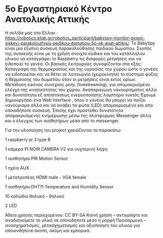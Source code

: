 # 5ο Εργαστηριακό Κέντρο Ανατολικής Αττικής
Η σελίδα μας στο Ελλακ : https://robotics.ellak.gr/robotics_participant/babyspy-monitor-exipni-siskevi-parakolouthisis-pedikou-domatiou-5o-ek-anat-attikis/.
Το BabySpy είναι μια έξυπνη συσκευή παρακολούθησης παιδικού δωματίου.
Σκοπός της συσκευής είναι με τη χρήση ανοιχτο κώδικα και του κατάλληλου υλικού να καταγράφει το Raspberry τις διάφορες μετρήσεις και να ειδοποιεί το γονέα.
Οι βασικές λειτουργίες συνοψίζονται στα εξής: Καταγραφή της θερμοκρασίας και της υγρασίας του χώρου ώστε ο γονέας να ειδοποιείται και  να θέτει σε λειτουργία (χειροκίνητα) το σύστημα ψύξης ή θέρμανσης του δωματίου όταν οι μετρήσεις είναι εκτός ορίων. Μετάδοση εικόνας συνεχούς ροής (livestreaming), για απομακρυσμένο ελέγχο της κινητικότητας του χώρου.
Αναπαραγωγή νανουρίσματος άλλα και δυνατότητα εξ αποστάσεως ενεργοποίησης λαμπτήρα νυκτός.Έχουμε δημιουργήσει ένα Web Interface , όπου ο γονέας θα μπορεί να παίζει νανούρισμα άλλα και να ανάβει τα φώτα (LED) απομακρυσμένα και απο οποιαδήποτε συσκευή. Έπισης έχει προστεθει δυνατότητα απομακρυσμενης ενημέρωσης μέσω της πλατφορμας Messenger αλλά και ο έλεγχος των αισθητήρων μέσα από το messenger. 

Για την υλοποίηση του project χρειάζονται τα παρακάτω:

1 raspberry pi 3 type B

1 κάμερα PI NOIR CAMERA V2 για νυχτερινή λήψη 

1 αισθητήρα PIR Motion Sensor

1 ηχείο AUX

1 μετατροπέας HDMI male - VGA female

1 αισθητήρα DHT11 Temperature and Humidity Sensor

10 καλώδια θηλυκό - θηλυκό

2 LED


Άδεια χρήσης περιεχομένου: CC BY-SA 
Κοινή χρήση – αντιγράψτε και αναδιανείμετε το υλικό σε οποιοδήποτε μέσο ή μορφή 
Προσαρμογή – ανασχηματισμός, μετασχηματισμός και αξιοποίηση του υλικού για οποιονδήποτε σκοπό, ακόμη και εμπορικά.
